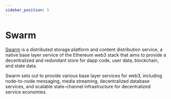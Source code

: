 ```yaml
---
sidebar_position: 5
---
```


# Swarm

[Swarm](https://ethersphere.github.io/swarm-home/) is a distributed storage platform and content distribution service, a native base layer service of the Ethereum web3 stack that aims to provide a decentralized and redundant store for dapp code, user data, blockchain, and state data. 

Swarm sets out to provide various base layer services for web3, including node-to-node messaging, media streaming, decentralized database services, and scalable state-channel infrastructure for decentralized service economies.